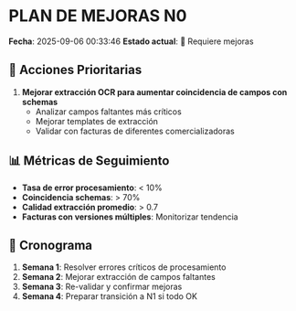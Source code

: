 # PLAN DE MEJORAS N0

**Fecha**: 2025-09-06 00:33:46
**Estado actual**: 🔧 Requiere mejoras

## 🎯 Acciones Prioritarias

1. **Mejorar extracción OCR para aumentar coincidencia de campos con schemas**
   - Analizar campos faltantes más críticos
   - Mejorar templates de extracción
   - Validar con facturas de diferentes comercializadoras

## 📊 Métricas de Seguimiento

- **Tasa de error procesamiento**: < 10%
- **Coincidencia schemas**: > 70%
- **Calidad extracción promedio**: > 0.7
- **Facturas con versiones múltiples**: Monitorizar tendencia

## 🔄 Cronograma

1. **Semana 1**: Resolver errores críticos de procesamiento
2. **Semana 2**: Mejorar extracción de campos faltantes
3. **Semana 3**: Re-validar y confirmar mejoras
4. **Semana 4**: Preparar transición a N1 si todo OK
